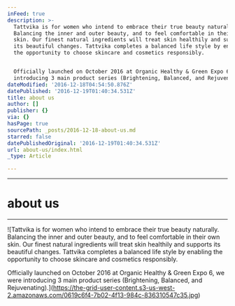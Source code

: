 ```yaml
---
inFeed: true
description: >-
  Tattvika is for women who intend to embrace their true beauty naturally.
  Balancing the inner and outer beauty, and to feel comfortable in their own
  skin. Our finest natural ingredients will treat skin healthily and supports
  its beautiful changes. Tattvika completes a balanced life style by enabling
  the opportunity to choose skincare and cosmetics responsibly.


  Officially launched on October 2016 at Organic Healthy & Green Expo 6, we were
  introducing 3 main product series (Brightening, Balanced, and Rejuvenating).
dateModified: '2016-12-18T04:54:50.876Z'
datePublished: '2016-12-19T01:40:34.531Z'
title: about us
author: []
publisher: {}
via: {}
hasPage: true
sourcePath: _posts/2016-12-18-about-us.md
starred: false
datePublishedOriginal: '2016-12-19T01:40:34.531Z'
url: about-us/index.html
_type: Article

---
```

---

# about us

---

![Tattvika is for women who intend to embrace their true beauty naturally. Balancing the inner and outer beauty, and to feel comfortable in their own skin. Our finest natural ingredients will treat skin healthily and supports its beautiful changes. Tattvika completes a balanced life style by enabling the opportunity to choose skincare and cosmetics responsibly.

Officially launched on October 2016 at Organic Healthy & Green Expo 6, we were introducing 3 main product series (Brightening, Balanced, and Rejuvenating).](https://the-grid-user-content.s3-us-west-2.amazonaws.com/0619c6f4-7b02-4f13-984c-836310547c35.jpg)